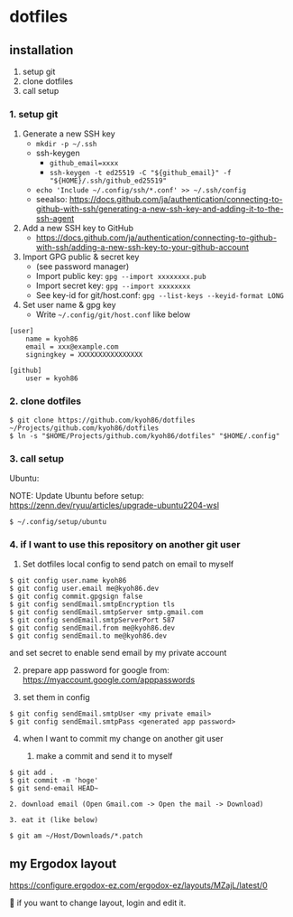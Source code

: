 # dotfiles

## installation

1. setup git
1. clone dotfiles
1. call setup

### 1. setup git

1. Generate a new SSH key
    - `mkdir -p ~/.ssh`
    - ssh-keygen
        - `github_email=xxxx`
        - `ssh-keygen -t ed25519 -C "${github_email}" -f "${HOME}/.ssh/github_ed25519"`
    - `echo 'Include ~/.config/ssh/*.conf' >> ~/.ssh/config`
    - seealso: https://docs.github.com/ja/authentication/connecting-to-github-with-ssh/generating-a-new-ssh-key-and-adding-it-to-the-ssh-agent
1. Add a new SSH key to GitHub
    - https://docs.github.com/ja/authentication/connecting-to-github-with-ssh/adding-a-new-ssh-key-to-your-github-account
1. Import GPG public & secret key
    - (see password manager)
    - Import public key: `gpg --import xxxxxxxx.pub`
    - Import secret key: `gpg --import xxxxxxxx`
    - See key-id for git/host.conf: `gpg --list-keys --keyid-format LONG`
1. Set user name & gpg key
    - Write `~/.config/git/host.conf` like below

```
[user]
	name = kyoh86
	email = xxx@example.com
	signingkey = XXXXXXXXXXXXXXXX

[github]
	user = kyoh86
```

### 2. clone dotfiles

```console
$ git clone https://github.com/kyoh86/dotfiles ~/Projects/github.com/kyoh86/dotfiles
$ ln -s "$HOME/Projects/github.com/kyoh86/dotfiles" "$HOME/.config"
```

### 3. call setup

Ubuntu:

NOTE: Update Ubuntu before setup: https://zenn.dev/ryuu/articles/upgrade-ubuntu2204-wsl

```console
$ ~/.config/setup/ubuntu
```

### 4. if I want to use this repository on another git user

1. Set dotfiles local config to send patch on email to myself

```console
$ git config user.name kyoh86
$ git config user.email me@kyoh86.dev
$ git config commit.gpgsign false
$ git config sendEmail.smtpEncryption tls
$ git config sendEmail.smtpServer smtp.gmail.com
$ git config sendEmail.smtpServerPort 587
$ git config sendEmail.from me@kyoh86.dev
$ git config sendEmail.to me@kyoh86.dev
```

and set secret to enable send email by my private account

2. prepare app password for google from: https://myaccount.google.com/apppasswords

3. set them in config

```console
$ git config sendEmail.smtpUser <my private email>
$ git config sendEmail.smtpPass <generated app password>
```

4. when I want to commit my change on another git user

    1. make a commit and send it to myself

```console
$ git add .
$ git commit -m 'hoge'
$ git send-email HEAD~
```

    2. download email (Open Gmail.com -> Open the mail -> Download)

    3. eat it (like below)

```console
$ git am ~/Host/Downloads/*.patch
```



## my Ergodox layout

https://configure.ergodox-ez.com/ergodox-ez/layouts/MZajL/latest/0

:memo: if you want to change layout, login and edit it.

